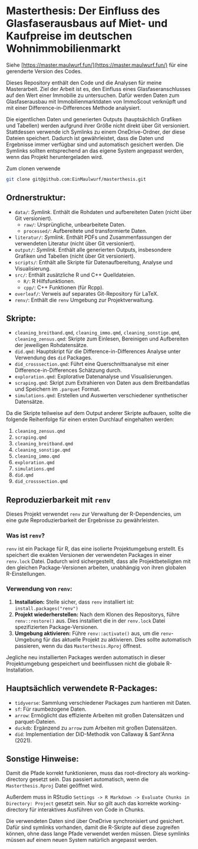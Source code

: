 # Masterthesis: Der Einfluss des Glasfaserausbaus auf Miet- und Kaufpreise im deutschen Wohnimmobilienmarkt

Siehe [https://master.maulwurf.fun/](https://master.maulwurf.fun/) für eine gerenderte Version des Codes.

Dieses Repository enthält den Code und die Analysen für meine Masterarbeit. Ziel der Arbeit ist es, den Einfluss eines Glasfaseranschlusses auf den Wert einer Immobilie zu untersuchen. Dafür werden Daten zum Glasfaserausbau mit Immobilienmarktdaten von ImmoScout verknüpft und mit einer Difference-in-Differences Methode analysiert.

Die eigentlichen Daten und generierten Outputs (hauptsächlich Grafiken und Tabellen) werden aufgrund ihrer Größe nicht direkt über Git versioniert. Stattdessen verwende ich Symlinks zu einem OneDrive-Ordner, der diese Dateien speichert. Dadurch ist gewährleistet, dass die Daten und Ergebnisse immer verfügbar sind und automatisch gesichert werden. Die Symlinks sollten entsprechend an das eigene System angepasst werden, wenn das Projekt heruntergeladen wird.

Zum clonen verwende
```bash
git clone git@github.com:EinMaulwurf/masterthesis.git
```

## Ordnerstruktur:

- `data/`: *Symlink*. Enthält die Rohdaten und aufbereiteten Daten (nicht über Git versioniert).
  - `raw/`: Ursprüngliche, unbearbeitete Daten.
  - `processed/`: Aufbereitete und transformierte Daten.
- `literatur/`: *Symlink*. Enthält PDFs und Zusammenfassungen der verwendeten Literatur (nicht über Git versioniert).
- `output/`: *Symlink*. Enthält alle generierten Outputs, insbesondere Grafiken und Tabellen (nicht über Git versioniert).
- `scripts/`: Enthält alle Skripte für Datenaufbereitung, Analyse und Visualisierung.
- `src/`: Enthält zusätzliche R und C++ Quelldateien.
  - `R/`: R Hilfsfunktionen.
  - `cpp/`: C++ Funktionen (für Rcpp).
- `overleaf/`: Verweis auf separates Git-Repository für LaTeX.
- `renv/`: Enthält die `renv` Umgebung zur Projektverwaltung.

## Skripte:

- `cleaning_breitband.qmd`, `cleaning_immo.qmd`, `cleaning_sonstige.qmd`, `cleaning_zensus.qmd`:  Skripte zum Einlesen, Bereinigen und Aufbereiten der jeweiligen Rohdatensätze.
- `did.qmd`: Hauptskript für die Difference-in-Differences Analyse unter Verwendung des `did` Packages.
- `did_crosssection.qmd`: Führt eine Querschnittsanalyse mit einer Difference-in-Differences Schätzung durch.
- `exploration.qmd`: Explorative Datenanalyse und Visualisierungen.
- `scraping.qmd`: Skript zum Extrahieren von Daten aus dem Breitbandatlas und Speichern im `.parquet` Format.
- `simulations.qmd`: Erstellen und Auswerten verschiedener synthetischer Datensätze.

Da die Skripte teilweise auf dem Output anderer Skripte aufbauen, sollte die folgende Reihenfolge für einen ersten Durchlauf eingehalten werden:

1. `cleaning_zensus.qmd`
2. `scraping.qmd`
3. `cleaning_breitband.qmd`
4. `cleaning_sonstige.qmd`
5. `cleaning_immo.qmd`
6. `exploration.qmd`
7. `simulations.qmd`
8. `did.qmd`
9. `did_crosssection.qmd`

## Reproduzierbarkeit mit `renv`

Dieses Projekt verwendet `renv` zur Verwaltung der R-Dependencies, um eine gute Reproduzierbarkeit der Ergebnisse zu gewährleisten.

### Was ist `renv`?

`renv` ist ein Package für R, das eine isolierte Projektumgebung erstellt.  Es speichert die exakten Versionen der verwendeten Packages in einer `renv.lock` Datei.  Dadurch wird sichergestellt, dass alle Projektbeteiligten mit den gleichen Package-Versionen arbeiten, unabhängig von ihren globalen R-Einstellungen.

### Verwendung von `renv`:

1.  **Installation:** Stelle sicher, dass `renv` installiert ist: `install.packages("renv")`
2.  **Projekt wiederherstellen:** Nach dem Klonen des Repositorys, führe `renv::restore()` aus.  Dies installiert die in der `renv.lock` Datei spezifizierten Package-Versionen.
3.  **Umgebung aktivieren:** Führe `renv::activate()` aus, um die `renv`-Umgebung für das aktuelle Projekt zu aktivieren. Dies sollte automatisch passieren, wenn du das `Masterthesis.Rproj` öffnest.

Jegliche neu installierten Packages werden automatisch in dieser Projektumgebung gespeichert und beeinflussen nicht die globale R-Installation.

## Hauptsächlich verwendete R-Packages:

- `tidyverse`: Sammlung verschiedener Packages zum hantieren mit Daten.
- `sf`: Für raumbezogene Daten.
- `arrow`: Ermöglicht das effiziente Arbeiten mit großen Datensätzen und parquet-Dateien.
- `duckdb`: Ergänzend zu `arrow` zum Arbeiten mit großen Datensätzen.
- `did`: Implementiation der DiD-Methodik von Callaway & Sant'Anna (2021).

## Sonstige Hinweise:

Damit die Pfade korrekt funktionieren, muss das root-directory als working-directory gesetzt sein. Das passiert automatisch, wenn die `Masterthesis.Rproj` Datei geöffnet wird.

Außerdem muss in RStudio `Settings -> R Markdown -> Evaluate Chunks in Directory: Project` gesetzt sein. Nur so gilt auch das korrekte working-directory für interaktives Ausführen von Code in Chunks.

Die verwendeten Daten sind über OneDrive synchronisiert und gesichert. Dafür sind symlinks vorhanden, damit die R-Skripte auf diese zugreifen können, ohne dass lange Pfade verwendet werden müssen. Diese symlinks müssen auf einem neuen System natürlich angepasst werden.
